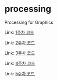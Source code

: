 # processing
Processing for Graphics

Link: [1주차 코드][1Link]

[1Link]: https://github.com/ansanghyun20/processing/blob/master/6%EC%A3%BC%EC%B0%A8_%EA%B3%BC%EC%A0%9C1.md

Link: [2주차 코드][2Link]

[2Link]: https://google.com "Go google"

Link: [3주차 코드][3Link]

[3Link]: https://google.com "Go google"

Link: [4주차 코드][4Link]

[4Link]: https://google.com "Go google"

Link: [5주차 코드][5Link]

[5Link]: https://google.com "Go google"
